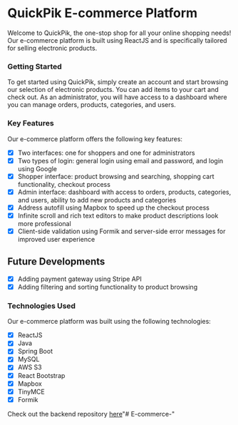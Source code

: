 # QuickPik E-commerce Platform
Welcome to QuickPik, the one-stop shop for all your online shopping needs! Our e-commerce platform is built using ReactJS and is specifically tailored for selling electronic products.

### Getting Started
To get started using QuickPik, simply create an account and start browsing our selection of electronic products. You can add items to your cart and check out. As an administrator, you will have access to a dashboard where you can manage orders, products, categories, and users.

### Key Features
Our e-commerce platform offers the following key features:

- [x] Two interfaces: one for shoppers and one for administrators
- [x] Two types of login: general login using email and password, and login using Google
- [x] Shopper interface: product browsing and searching, shopping cart functionality, checkout process
- [x] Admin interface: dashboard with access to orders, products, categories, and users, ability to add new products and categories
- [x] Address autofill using Mapbox to speed up the checkout process
- [x] Infinite scroll and rich text editors to make product descriptions look more professional
- [x] Client-side validation using Formik and server-side error messages for improved user experience

## Future Developments
- [x] Adding payment gateway using Stripe API
- [x] Adding filtering and sorting functionality to product browsing

### Technologies Used
Our e-commerce platform was built using the following technologies:

- [x] ReactJS
- [x] Java
- [x] Spring Boot
- [x] MySQL
- [x] AWS S3
- [x] React Bootstrap
- [x] Mapbox
- [x] TinyMCE
- [x] Formik

Check out the backend repository [here](https://github.com/sourav0098/e-commerce-backend)"# E-commerce-" 
